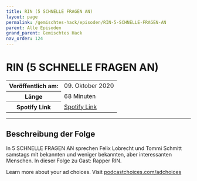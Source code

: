 ```yaml
---
title: RIN (5 SCHNELLE FRAGEN AN)
layout: page
permalink: /gemischtes-hack/episoden/RIN-5-SCHNELLE-FRAGEN-AN
parent: Alle Episoden
grand_parent: Gemischtes Hack
nav_order: 124
---
```


# RIN (5 SCHNELLE FRAGEN AN)
<table class="resp-table dcf-table dcf-table-responsive dcf-table-bordered dcf-table-striped dcf-w-100%">
                    <tbody>
                        <tr>
                            <th scope="row">Veröffentlich am:</th>
                            <td data-label="Veröffentlich am:">09. Oktober 2020</td>
                        </tr>
                        <tr>
                            <th scope="row">Länge </th>
                            <td data-label="Länge ">68 Minuten</td>
                        </tr><tr>
                                <th scope="row">Spotify Link</th>
                                <td data-label="Spotify Link"><a href="https://open.spotify.com/episode/0XeT9ulNqscTwCfPSVdK7Y">Spotify Link</a></td>
                            </tr></tbody>
                </table>

***

## Beschreibung der Folge

<div>
<p>In 5 SCHNELLE FRAGEN AN sprechen Felix Lobrecht und Tommi Schmitt samstags mit bekannten und weniger bekannten, aber interessanten Menschen. In dieser Folge zu Gast: Rapper RIN.</p><p> </p><p>Learn more about your ad choices. Visit <a href="https://podcastchoices.com/adchoices">podcastchoices.com/adchoices</a></p>  
</div>

